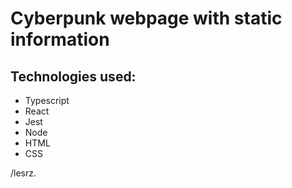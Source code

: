 # Cyberpunk webpage with static information

## Technologies used:

- Typescript
- React
- Jest
- Node
- HTML
- CSS

/lesrz.
